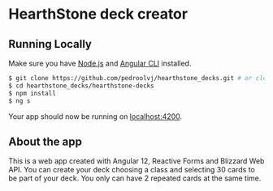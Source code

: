 # HearthStone deck creator

## Running Locally

Make sure you have [Node.js](http://nodejs.org/) and [Angular CLI](https://angular.io/cli) installed.

```sh
$ git clone https://github.com/pedroolvj/hearthstone_decks.git # or clone your own fork
$ cd hearthstone_decks/hearthstone-decks
$ npm install
$ ng s
```

Your app should now be running on [localhost:4200](http://localhost:4200/).

## About the app

This is a web app created with Angular 12, Reactive Forms and Blizzard Web API.
You can create your deck choosing a class and selecting 30 cards to be part of your deck. You only can have 2 repeated cards at the same time.
